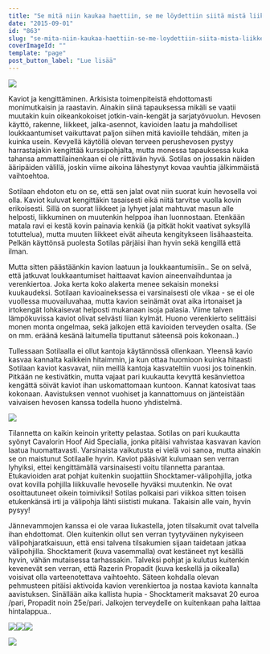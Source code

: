 ```yaml
---
title: "Se mitä niin kaukaa haettiin, se me löydettiin siitä mistä liikkeelle lähdettiin."
date: "2015-09-01"
id: "863"
slug: "se-mita-niin-kaukaa-haettiin-se-me-loydettiin-siita-mista-liikkeelle-lahdettiin"
coverImageId: ""
template: "page"
post_button_label: "Lue lisää"
---
```


[![](images/kaviot3.png)](http://4.bp.blogspot.com/-Bb1OXtpIIo4/VeXOW2y_6eI/AAAAAAAAJ94/BozK4odsxRY/s1600/kaviot3.png)  

  

Kaviot ja kengittäminen. Arkisista toimenpiteistä ehdottomasti monimutkaisin ja raastavin. Ainakin siinä tapauksessa mikäli se vaatii muutakin kuin oikeankokoiset jotkin-vain-kengät ja sarjatyövuolun. Hevosen käyttö, rakenne, liikkeet, jalka-asennot, kavioiden laatu ja mahdolliset loukkaantumiset vaikuttavat paljon siihen mitä kavioille tehdään, miten ja kuinka usein. Kevyellä käytöllä olevan terveen perushevosen pystyy harrastajakin kengittää kurssipohjalta, mutta monessa tapauksessa kuka tahansa ammattilainenkaan ei ole riittävän hyvä. Sotilas on jossakin näiden ääripäiden välillä, joskin viime aikoina lähestynyt kovaa vauhtia jälkimmäistä vaihtoehtoa.

  

Sotilaan ehdoton etu on se, että sen jalat ovat niin suorat kuin hevosella voi olla. Kaviot kuluvat kengittäkin tasaisesti eikä niitä tarvitse vuolla kovin erikoisesti. Sillä on suorat liikkeet ja lyhyet jalat mahtuvat masun alle helposti, liikkuminen on muutenkin helppoa ihan luonnostaan. Etenkään matala ravi ei kestä kovin painavia kenkiä (ja pitkät hokit vaativat syksyllä totuttelua), mutta muuten liikkeet eivät aiheuta kengitykseen lisähaasteita. Pelkän käyttönsä puolesta Sotilas pärjäisi ihan hyvin sekä kengillä että ilman.

  

Mutta sitten päästäänkin kavion laatuun ja loukkaantumisiin.. Se on selvä, että jatkuvat loukkaantumiset haittaavat kavion aineenvaihduntaa ja verenkiertoa. Joka kerta koko alakerta menee sekaisin moneksi kuukaudeksi. Sotilaan kavioaineksessa ei varsinaisesti ole vikaa - se ei ole vuollessa muovailuvahaa, mutta kavion seinämät ovat aika irtonaiset ja irtokengät lohkaisevat helposti mukanaan isoja palasia. Viime talven lämpökuvissa kaviot olivat selvästi liian kylmät. Huono verenkierto selittäisi monen monta ongelmaa, sekä jalkojen että kavioiden terveyden osalta. (Se on mm. eräänä kesänä laitumella tiputtanut säteensä pois kokonaan..)

  

Tullessaan Sotilaalla ei ollut kantoja käytännössä ollenkaan. Yleensä kavio kasvaa kannalta kaikkein hitaimmin, ja kun ottaa huomioon kuinka hitaasti Sotilaan kaviot kasvavat, niin meillä kantoja kasvateltiin vuosi jos toinenkin. Pitkään ne kestivätkin, mutta vajaat pari kuukautta kevyttä kesänviettoa kengättä söivät kaviot ihan uskomattomaan kuntoon. Kannat katosivat taas kokonaan. Aavistuksen vennot vuohiset ja kannattomuus on jänteistään vaivaisen hevosen kanssa todella huono yhdistelmä.

  

[![](images/IMG_9761_.png)](http://3.bp.blogspot.com/-WFiQZgo-S-8/VeXOUXi3C6I/AAAAAAAAJ9k/Vhg_l4VPn2E/s1600/IMG_9761_.png)

  

Tilannetta on kaikin keinoin yritetty pelastaa. Sotilas on pari kuukautta syönyt Cavalorin Hoof Aid Specialia, jonka pitäisi vahvistaa kasvavan kavion laatua huomattavasti. Varsinaista vaikutusta ei vielä voi sanoa, mutta ainakin se on maistunut Sotilaalle hyvin. Kaviot pääsivät kulumaan sen verran lyhyiksi, ettei kengittämällä varsinaisesti voitu tilannetta parantaa. Etukavioiden arat pohjat kuitenkin suojattiin Shocktamer-välipohjilla, jotka ovat kovilla pohjilla liikkuvalle hevoselle hyväksi muutenkin. Ne ovat osoittautuneet oikein toimiviksi! Sotilas polkaisi pari viikkoa sitten toisen etukenkänsä irti ja välipohja lähti siististi mukana. Takaisin alle vain, hyvin pysyy!

  

Jännevammojen kanssa ei ole varaa liukastella, joten tilsakumit ovat talvella ihan ehdottomat. Olen kuitenkin ollut sen verran tyytyväinen nykyiseen välipohjaratkaisuun, että ensi talvena tilsakumien sijaan taidetaan jatkaa välipohjilla. Shocktamerit (kuva vasemmalla) ovat kestäneet nyt kesällä hyvin, vähän mutaisessa tarhassakin. Talveksi pohjat ja kulutus kuitenkin kevenevät sen verran, että Razerin Propadit (kuva keskellä ja oikealla) voisivat olla varteenotettava vaihtoehto. Säteen kohdalla olevan pehmusteen pitäisi aktivoida kavion verenkiertoa ja nostaa kaviota kannalta aavistuksen. Sinällään aika kallista hupia - Shocktamerit maksavat 20 euroa /pari, Propadit noin 25e/pari. Jalkojen terveydelle on kuitenkaan paha laittaa hintalappua..

  

[![](images/Image1.png)](http://4.bp.blogspot.com/-PvJY2WKK1bY/VeXQDssIgnI/AAAAAAAAJ-k/YnI6MdeuakY/s1600/Image1.png)[![](images/propad.png)](http://1.bp.blogspot.com/-iTAd-AMmFSU/VeXQDmzVtnI/AAAAAAAAJ-g/OvXJQnTn2yc/s1600/propad.png)[![](images/images.jpg)](http://1.bp.blogspot.com/--UOYjwJFRCs/VeXQDi5OsHI/AAAAAAAAJ-Y/kQ6LaghU2Ro/s1600/images.jpg)

  

[![](images/IMG_9712_.png)](http://3.bp.blogspot.com/-PkYvabOnbWg/VeXOUR-jeTI/AAAAAAAAJ9s/1pyXTyfzDjk/s1600/IMG_9712_.png)
